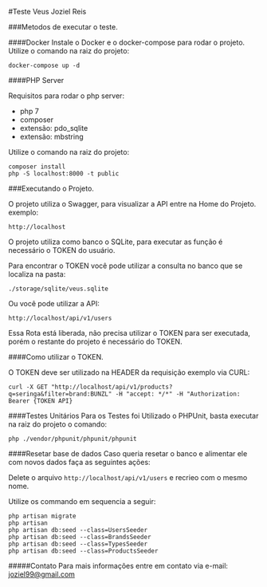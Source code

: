 #Teste Veus Joziel Reis

###Metodos de executar o teste.

####Docker
Instale o Docker e o docker-compose para rodar o projeto.
Utilize o comando na raiz do projeto:

    docker-compose up -d

####PHP Server

Requisitos para rodar o php server:
- php 7
- composer
- extensão: pdo_sqlite
- extensão: mbstring


Utilize o comando na raiz do projeto:

    composer install
    php -S localhost:8000 -t public


###Executando o Projeto.

O projeto utiliza o Swagger, para visualizar a API entre na Home do Projeto. exemplo:

    http://localhost

O projeto utiliza como banco o SQLite, para executar as função é necessário o TOKEN do usuário.

Para encontrar o TOKEN você pode utilizar a consulta no banco que se localiza na pasta:

    ./storage/sqlite/veus.sqlite

Ou você pode utilizar a API:

    http://localhost/api/v1/users

Essa Rota está liberada, não precisa utilizar o TOKEN para ser executada, porém o restante do projeto é necessário do TOKEN.

####Como utilizar o TOKEN.

O TOKEN deve ser utilizado na HEADER da requisição
exemplo via CURL:

    curl -X GET "http://localhost/api/v1/products?q=seringa&filter=brand:BUNZL" -H "accept: */*" -H "Authorization: Bearer {TOKEN API}


####Testes Unitários
Para os Testes foi Utilizado o PHPUnit, basta executar na raiz do projeto o comando:

    php ./vendor/phpunit/phpunit/phpunit

####Resetar base de dados
Caso queria resetar o banco e alimentar ele com novos dados faça as seguintes ações:

Delete o arquivo `http://localhost/api/v1/users` e recrieo com o mesmo nome.

Utilize os commando em sequencia a seguir:

    php artisan migrate
    php artisan 
    php artisan db:seed --class=UsersSeeder
    php artisan db:seed --class=BrandsSeeder
    php artisan db:seed --class=TypesSeeder
    php artisan db:seed --class=ProductsSeeder
    
    

#####Contato
Para mais informações entre em contato via e-mail: joziel99@gmail.com